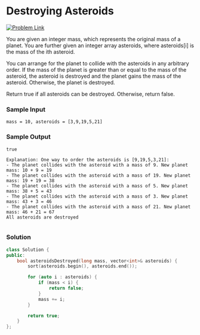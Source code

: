 # Destroying Asteroids

[![Problem Link](https://img.shields.io/badge/-LeetCode-FFA116?style=for-the-badge&logo=LeetCode&logoColor=black)](https://leetcode.com/problems/destroying-asteroids/)

You are given an integer mass, which represents the original mass of a planet. 
You are further given an integer array asteroids, where asteroids[i] is the mass of the ith asteroid.

You can arrange for the planet to collide with the asteroids in any arbitrary order.
If the mass of the planet is greater than or equal to the mass of the asteroid, 
the asteroid is destroyed and the planet gains the mass of the asteroid. Otherwise, the planet is destroyed.

Return true if all asteroids can be destroyed. Otherwise, return false.

### Sample Input
```
mass = 10, asteroids = [3,9,19,5,21]
```

### Sample Output
```
true

Explanation: One way to order the asteroids is [9,19,5,3,21]:
- The planet collides with the asteroid with a mass of 9. New planet mass: 10 + 9 = 19
- The planet collides with the asteroid with a mass of 19. New planet mass: 19 + 19 = 38
- The planet collides with the asteroid with a mass of 5. New planet mass: 38 + 5 = 43
- The planet collides with the asteroid with a mass of 3. New planet mass: 43 + 3 = 46
- The planet collides with the asteroid with a mass of 21. New planet mass: 46 + 21 = 67
All asteroids are destroyed
 
```

### Solution
```cpp
class Solution {
public:
    bool asteroidsDestroyed(long mass, vector<int>& asteroids) {
        sort(asteroids.begin(), asteroids.end());

        for (auto i : asteroids) {
            if (mass < i) {
                return false;
            }
            mass += i;
        }

        return true;
    }
};
```
